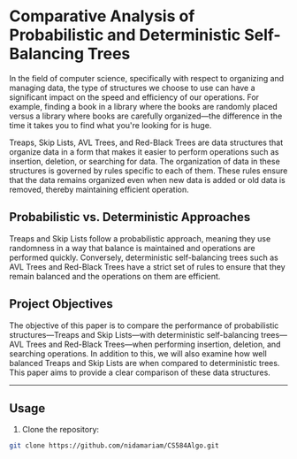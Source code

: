 # Comparative Analysis of Probabilistic and Deterministic Self-Balancing Trees

In the field of computer science, specifically with respect to organizing and managing data, the type of structures we choose to use can have a significant impact on the speed and efficiency of our operations. For example, finding a book in a library where the books are randomly placed versus a library where books are carefully organized—the difference in the time it takes you to find what you're looking for is huge. 

Treaps, Skip Lists, AVL Trees, and Red-Black Trees are data structures that organize data in a form that makes it easier to perform operations such as insertion, deletion, or searching for data. The organization of data in these structures is governed by rules specific to each of them. These rules ensure that the data remains organized even when new data is added or old data is removed, thereby maintaining efficient operation.

## Probabilistic vs. Deterministic Approaches

Treaps and Skip Lists follow a probabilistic approach, meaning they use randomness in a way that balance is maintained and operations are performed quickly. Conversely, deterministic self-balancing trees such as AVL Trees and Red-Black Trees have a strict set of rules to ensure that they remain balanced and the operations on them are efficient.

## Project Objectives

The objective of this paper is to compare the performance of probabilistic structures—Treaps and Skip Lists—with deterministic self-balancing trees—AVL Trees and Red-Black Trees—when performing insertion, deletion, and searching operations. In addition to this, we will also examine how well balanced Treaps and Skip Lists are when compared to deterministic trees. This paper aims to provide a clear comparison of these data structures. 

---

## Usage

1. Clone the repository:

```bash
git clone https://github.com/nidamariam/CS584Algo.git
